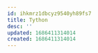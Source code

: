 ```yaml
---
id: ihkmrz1dbcyz9540yh89fs7
title: Tython
desc: ''
updated: 1686411314014
created: 1686411314014
---
```

